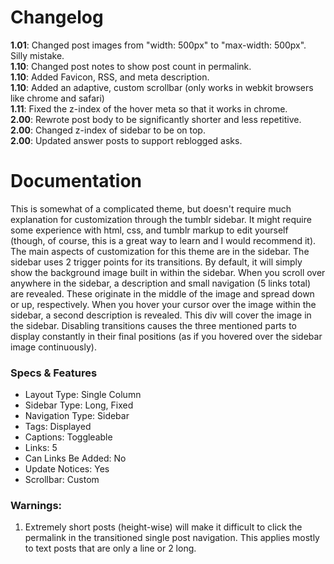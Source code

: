 Changelog
==

**1.01**: Changed post images from "width: 500px" to "max-width: 500px". Silly mistake.  
**1.10**: Changed post notes to show post count in permalink.  
**1.10**: Added Favicon, RSS, and meta description.  
**1.10**: Added an adaptive, custom scrollbar (only works in webkit browsers like chrome and safari)  
**1.11**: Fixed the z-index of the hover meta so that it works in chrome.  
**2.00**: Rewrote post body to be significantly shorter and less repetitive.  
**2.00**: Changed z-index of sidebar to be on top.  
**2.00**: Updated answer posts to support reblogged asks.  

Documentation
==

This is somewhat of a complicated theme, but doesn't require much explanation for customization through the tumblr sidebar. It might require some experience with html, css, and tumblr markup to edit yourself (though, of course, this is a great way to learn and I would recommend it). The main aspects of customization for this theme are in the sidebar. The sidebar uses 2 trigger points for its transitions. By default, it will simply show the background image built in within the sidebar. When you scroll over anywhere in the sidebar, a description and small navigation (5 links total) are revealed. These originate in the middle of the image and spread down or up, respectively. When you hover your cursor over the image within the sidebar, a second description is revealed. This div will cover the image in the sidebar. Disabling transitions causes the three mentioned parts to display constantly in their final positions (as if you hovered over the sidebar image continuously).

### Specs & Features

- Layout Type: Single Column
- Sidebar Type: Long, Fixed
- Navigation Type: Sidebar
- Tags: Displayed
- Captions: Toggleable
- Links: 5
- Can Links Be Added: No
- Update Notices: Yes
- Scrollbar: Custom

### Warnings:

1. Extremely short posts (height-wise) will make it difficult to click the permalink in the transitioned single post navigation. This applies mostly to text posts that are only a line or 2 long.